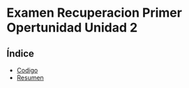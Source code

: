 # Examen Recuperacion Primer Opertunidad Unidad 2

## Índice
- [Codigo](Codigo/readme.md)
- [Resumen](Resumen/readme.md)





